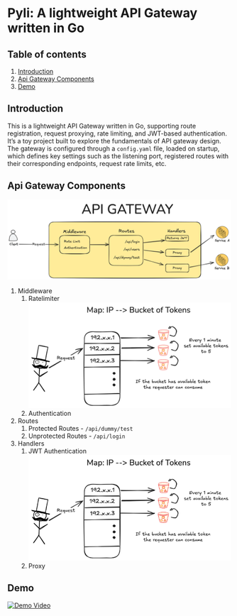 # Pyli: A lightweight API Gateway written in Go

## Table of contents

1. [Introduction](#introduction)
2. [Api Gateway Components](#api-gateway-components)
3. [Demo](#demo)

## Introduction
This is a lightweight API Gateway written in Go, supporting route registration, request proxying, rate limiting, and JWT-based authentication. It’s a toy project built to explore the fundamentals of API gateway design. The gateway is configured through a `config.yaml` file, loaded on startup, which defines key settings such as the listening port, registered routes with their corresponding endpoints, request rate limits, etc.

## Api Gateway Components
![api-gateway](./api-gateway.png)
1. Middleware
    1. Ratelimiter
    ![rate-limiter](./rate-limiter.png)
    2. Authentication
2. Routes
    1. Protected Routes - `/api/dummy/test`
    2. Unprotected Routes - `/api/login`
3. Handlers
    1. JWT Authentication
    ![jwt](./jwt.png)
    2. Proxy

## Demo

[![Demo Video](https://i.imgur.com/nAh3eXT.png)](https://www.youtube.com/watch?v=zcMfjyWxQZ0)
